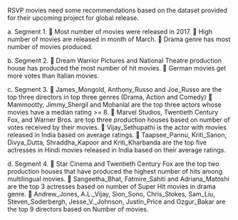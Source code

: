 RSVP movies need some recommendations based on the dataset provided for their
upcoming project for global release.

a. Segment 1.
 Most number of movies were released in 2017.
 High number of movies are released in month of March.
 Drama genre has most number of movies produced.

b. Segment 2.
 Dream Warrior Pictures and National Theatre production house has produced 
the most number of hit movies.
 German movies get more votes than Italian movies.

c. Segment 3.
 James_Mongold, Anthony_Russo and Joe_Russo are the top three directors 
in top three genres (Drama, Action and Comedy)
 Mammootty, Jimmy_Shergil and Mohanlal are the top three actors whose 
movies have a median rating >= 8.
 Marvel Studios, Twentieth Century Fox, and Warner Bros. are top three 
production houses based on number of votes received by their movies.
 Vijay_Sethupathi is the actor with movies released in India based on average 
ratings.
 Taapsee_Pannu, Kriti_Sanon, Divya_Dutta, Shraddha_Kapoor and 
Kriti_Kharbanda are the top five actresses in Hindi movies released in India 
based on their average ratings.

d. Segment 4.
 Star Cinema and Twentieth Century Fox are the top two production houses 
that have produced the highest number of hits among multilingual movies.
 Sangeetha_Bhat, Fatmire_Sahiti and Adriana_Matoshi are the top 3 actresses 
based on number of Super Hit movies in drama genre.
 Andrew_Jones, A.L._Vijay, Sion_Sono, Chris_Stokes, Sam_Liu, 
Steven_Soderbergh, Jesse_V._Johnson, Justin_Price and Ozgur_Bakar are the 
top 9 directors based on Number of movies.
